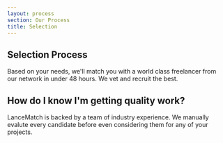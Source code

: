 ```yaml
---
layout: process
section: Our Process
title: Selection
---
```

## Selection Process

Based on your needs, we'll match you with a world class freelancer from our network in under 48 hours. We vet and recruit the best.

## How do I know I'm getting quality work?

LanceMatch is backed by a team of industry experience. We manually evalute every candidate before even considering them for any of your projects.
